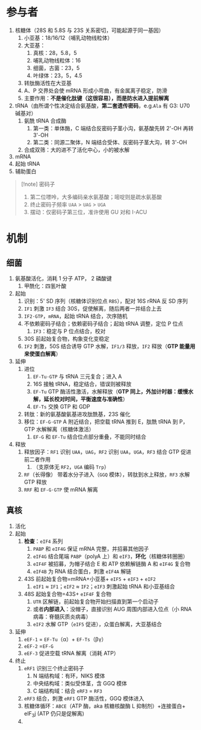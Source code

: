 # 参与者
1. 核糖体（28S 和 5.8S 与 23S 关系密切，可能起源于同一基因）
	1. 小亚基：18/16/12（哺乳动物线粒体）
	2. 大亚基：
		1. 真核：28，5.8，5
		2. 哺乳动物线粒体：16
		3. 细菌，古菌：23，5
		4. 叶绿体：23，5，4.5
	3. 转肽酶活性在大亚基
	4. A、P 交界处会使 mRNA 形成小弯曲，有金属离子稳定，防滑
	5. 主要作用：**不是催化肽键（这很容易），而是防水进入提前解离**
2. tRNA（由所谓个性决定结合氨基酸，**第二套遗传密码**，e.g.`Ala` 有 G3: U70 碱基对）
	1. 氨酰 tRNA 合成酶
		1. 第一类：单体酶，C 端结合反密码子茎小沟，氨基酸先转 2'-OH 再转 3'-OH
		2. 第二类：同源二聚体，N 端结合受体、反密码子茎大沟，转 3'-OH
	2. 合成双筛：大的进不了活化中心，小的被水解
3. mRNA
4. 起始 tRNA
5. 辅助蛋白

>[!note] 密码子
> 1. 第二位嘌呤，大多编码亲水氨基酸；嘧啶则是疏水氨基酸
> 2. 终止密码子频率 `UAA` > `UAG` > `UGA`
> 3. 摆动：仅密码子第三位，准许使用 GU 对和 I-ACU

# 机制
## 细菌
1. 氨基酸活化，消耗 1 分子 ATP， 2 磷酸键
	1. 甲酰化：四氢叶酸
2. 起始
	1. 识别：5' SD 序列（核糖体识别位点 `RBS`），配对 16S rRNA 反 SD 序列
	2. `IF1` 刺激 `IF3` 结合 30S，促使解离，随后两者一并结合上去
	3. `IF2⋅GTP`，`mRNA`，起始 tRNA 结合，次序随机
	4. 不依赖密码子结合；依赖密码子结合；起始 tRNA 调整，定位 P 位点
		1. `IF3`：稳定与 P 位点结合，校对
	5. 30S 前起始复合物，构象变化变稳定
	6. `IF2` 刺激，50S 结合诱导 GTP 水解，`IF1/3` 释放，`IF2` 释放（**GTP 能量用来使蛋白解离**）
3. 延伸
	1. 进位
		1. `EF-Tu⋅GTP` 与 tRNA 三元复合；进入 A
		2. 16S 接触 tRNA，稳定结合，错误则被释放
		3. `EF-Tu` GTP 酶活性激活，水解释放（**GTP 同上，外加计时器：缓慢水解，延长校对时间，平衡速度与准确性**）
		4. `EF-Ts` 交换 GTP 和 GDP
	2. 转肽：新的氨基酸氨基进攻肽酰基，23S 催化
	3. 移位：`EF-G⋅GTP` A 附近结合，把空载 tRNA 推到 E，肽酰 tRNA 到 P，GTP 水解解离（核糖体激活）
		1. `EF-G` 和 `EF-Tu` 结合位点部分重叠，不能同时结合
4. 释放
	1. 释放因子：`RF1` 识别 `UAA`，`UAG`，`RF2` 识别 `UAA`，`UGA`，`RF3` 结合 GTP 促进前二者作用
		1. （支原体无 `RF2`，`UGA` 编码 `Trp`）
	2. `RF`（长得像） 带着水分子进入（`GGQ` 模体），转肽到水上释放，`RF3` 水解 GTP 释放
	3. `RRF` 和 `EF-G⋅GTP` 使 mRNA 解离
## 真核
1. 活化
2. 起始
	1. **检查**：`eIF4` 系列
		1. `PABP` 和 `eIF4G` 保证 mRNA 完整，并招募其他因子
		2. `eIF4G` 结合尾端 `PABP`（polyA 上）和 `eIF3`，**环化**（核糖体转圈圈）
		3. `eIF4F` 被招募，为帽子结合 E 和 ATP 依赖解链酶 A 和 `eIF4G` 复合物
		4. `eIF4B` 为 RNA 结合蛋白，刺激 `eIF4A` 解链
	2. 43S 前起始复合物=mRNA+小亚基+  `eIF5` +  `eIF3` +  `eIF2`
		1. `eIF1` ≈ `IF1`；`eIF2` ≈ `IF2`；`eIF3` 刺激起始 tRNA 和小亚基结合
	3. 48S 起始复合物=43S+  `eIF4F` 复合物
		1. `UTR` 区解链，前起始复合物开始扫描直到第一个启动子
		2. 或者**内部进入**：没帽子，直接识别 AUG 周围内部进入位点（小 RNA 病毒：脊髓灰质炎病毒）
		3. `eIF2` 水解 GTP（`eIF5` 促进），众蛋白解离，大亚基结合
3. 延伸
	1. `eEF-1` = `EF-Tu`（α）+  `EF-Ts`（βγ）
	2. `eEF-2` =`EF-G`
	3. `eEF-3` 促进空载 tRNA 解离（消耗 ATP）
4. 终止
	1. `eRF1` 识别三个终止密码子
		1. N 端结构域：有环，NIKS 模体
		2. 中央结构域：类似受体茎，含 GGQ 模体
		3. C 端结构域：结合 `eRF3` =  `RF3`
	2. `eRF3` 结合，刺激 `eRF1` GTP 酶活性，GGQ 模体进入
	3. 核糖体循环：`ABCE`（ATP 酶，aka 核糖核酸酶 L 抑制剂）+连接蛋白+  $\mathrm{eIF_3j}$ (ATP 仍只是促解离)
	4. 
